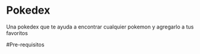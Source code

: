 # Pokedex
Una pokedex que te ayuda a encontrar cualquier pokemon y agregarlo a tus favoritos

#Pre-requisitos
